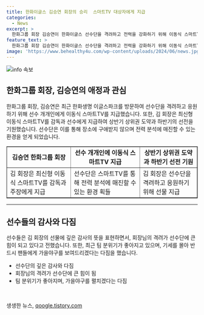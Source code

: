 ```yaml
---
title: 한화이글스 김승연 회장의 승리  스마트TV 대상자에게 지급
categories:
  - News
excerpt: >
  한화그룹 회장 김승연이 한화이글스 선수단을 격려하고 전력을 강화하기 위해 이동식 스마트TV를 지원했다. 김 회장은 팬들과 함께 경기를 지켜보며 선수단을 응원하며 선수들에게 스마트TV를 증정했고, 이를 통해 상반기 상위권 도약을 응원하고 하반기의 선전을 기원했다. 선수들은 이를 통해 상대팀 전력 분석 및 개인 연습량, 자세 분석 등을 할 수 있게 되었다. 이에 관계자는 히츠의 활용도가 높아질 것으로 기대하고 있으며, 선수들은 깜짝 선물에 대해 감사의 뜻을 밝혔다.
feature_text: >
  한화그룹 회장 김승연이 한화이글스 선수단을 격려하고 전력을 강화하기 위해 이동식 스마트TV를 지원했다. 김 회장은 팬들과 함께 경기를 지켜보며 선수단을 응원하며 선수들에게 스마트TV를 증정했고, 이를 통해 상반기 상위권 도약을 응원하고 하반기의 선전을 기원했다. 선수들은 이를 통해 상대팀 전력 분석 및 개인 연습량, 자세 분석 등을 할 수 있게 되었다. 이에 관계자는 히츠의 활용도가 높아질 것으로 기대하고 있으며, 선수들은 깜짝 선물에 대해 감사의 뜻을 밝혔다.
image: 'https://www.behealthy4u.com/wp-content/uploads/2024/06/news.jpg'
---
```


<p><img src="https://www.behealthy4u.com/wp-content/uploads/2024/06/news.jpg" alt="info 속보" /></p>

<h2 data-ke-size="size26">한화그룹 회장, 김승연의 애정과 관심</h2>

<p data-ke-size="size16">한화그룹 회장, 김승연은 최근 한화생명 이글스파크를 방문하여 선수단을 격려하고 응원하기 위해 선수 개개인에게 이동식 스마트TV를 지급했습니다. 또한, 김 회장은 최신형 이동식 스마트TV를 감독과 선수에게 지급하여 상반기 상위권 도약과 하반기의 선전을 기원했습니다. 선수단은 이를 통해 장소에 구애받지 않으며 전력 분석에 매진할 수 있는 환경을 얻게 되었습니다.</p>

<table style="width: 100%;" border="1">
<tbody>
<tr>
<td style="text-align: center; height: 17px;"><b>김승연 한화그룹 회장</b></td>
<td style="text-align: center; height: 17px;"><b>선수 개개인에 이동식 스마트TV 지급</b></td>
<td style="text-align: center; height: 17px;"><b>상반기 상위권 도약과 하반기 선전 기원</b></td>
</tr>
<tr>
<td style="text-align: left;">김 회장은 최신형 이동식 스마트TV를 감독과 주장에게 지급</td>
<td style="text-align: left;">선수단은 스마트TV를 통해 전력 분석에 매진할 수 있는 환경 획들</td>
<td style="text-align: left;">김 회장은 선수단을 격려하고 응원하기 위해 선물 지급</td>
</tr>
</tbody>
</table>

<hr>

<h2 data-ke-size="size26">선수들의 감사와 다짐</h2>

<p data-ke-size="size16">선수들은 김 회장의 선물에 깊은 감사의 뜻을 표현하면서, 회장님의 격려가 선수단에 큰 힘이 되고 있다고 전했습니다. 또한, 최근 팀 분위기가 좋아지고 있으며, 기세를 몰아 반드시 팬들에게 가을야구를 보여드리겠다는 다짐을 했습니다.</p>

<ul>
<li>선수단의 깊은 감사와 다짐</li>
<li>회장님의 격려가 선수단에 큰 힘이 됨</li>
<li>팀 분위기가 좋아지며, 가을야구를 펼치겠다는 다짐</li>
</ul>

<p data-ke-size="size16">&nbsp;</p>
생생한 뉴스, <a href="https://qoogle.tistory.com" rel="dofollow">qoogle.tistory.com</a>


